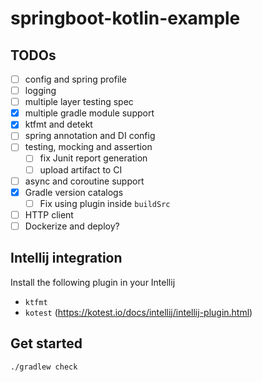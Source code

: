 # springboot-kotlin-example

## TODOs

- [ ] config and spring profile
- [ ] logging
- [ ] multiple layer testing spec
- [x] multiple gradle module support
- [x] ktfmt and detekt
- [ ] spring annotation and DI config
- [ ] testing, mocking and assertion
    - [ ] fix Junit report generation
    - [ ] upload artifact to CI
- [ ] async and coroutine support
- [x] Gradle version catalogs
    - [ ] Fix using plugin inside `buildSrc`
- [ ] HTTP client
- [ ] Dockerize and deploy?

## Intellij integration

Install the following plugin in your Intellij

* `ktfmt`
* `kotest` (https://kotest.io/docs/intellij/intellij-plugin.html)

## Get started

```bash
./gradlew check
```